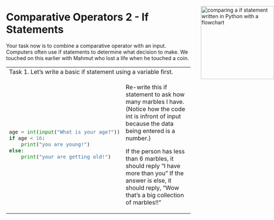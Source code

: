 # Comparative Operators 2 - If Statements
Your task now is to combine a comparative operator with an input. Computers often use if statements to determine what decision to make. We touched on this earlier with Mahmut who lost a life when he touched a coin.

<a href="https://github.com/learnICT/PythonBeginnersWorkbook/blob/main/images/if_statements.svg">
<img style="position: absolute; top: 76px; right: 0; border: 0" height="200px" alt="comparing a if statement written in Python with a flowchart" 
src="https://github.com/learnICT/PythonBeginnersWorkbook/blob/main/images/if_statements.svg?sanitize=true"></a>

<table>
<tbody>
  <tr>
    <td class="tg-0lax" colspan="2">Task 1. Let’s write a basic if statement using a variable first.</td>
  </tr>
<tr>
<td> 

```python
age = int(input("What is your age?"))
if age < 16:
    print("you are young!")
else:
    print("your are getting old!")
```

</td>
<td>

Re-write this if statement to ask how many marbles I have. (Notice how the code int is infront of input because the data being entered is a number.)

If the person has less than 6 marbles, it should reply “I have more than you”
If the answer is else, it should reply, “Wow that’s a big collection of marbles!!”

</td>
</tr>
</tbody>
</table>

